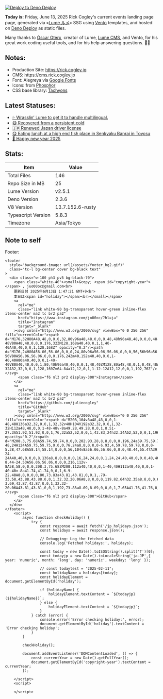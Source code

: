 [![Deploy to Deno Deploy](https://github.com/rickcogley/rick.cogley.jp/actions/workflows/deploy.yml/badge.svg)](https://github.com/rickcogley/rick.cogley.jp/actions/workflows/deploy.yml)

**Today is:** Friday, June 13, 2025
Rick Cogley's current events landing page page, generated via «[Lume ルメ](https://lume.land/)» SSG using [Vento](https://vento.js.org/) templates, and hosted on [Deno Deploy](https://deno.com/deploy) as static files.

Many thanks to [Óscar Otero](https://oscarotero.com/), creator of Lume, [Lume CMS](https://lume.land/cms/), and Vento, for his great work coding useful tools, and for his help answering questions. 🙏🏻

## Notes:

- Production Site: https://rick.cogley.jp
- CMS: https://cms.rick.cogley.jp
- Font: Alegreya via
  [Google Fonts](https://fonts.google.com/specimen/Alegreya?query=alegreya)
- Icons: from [Phosphor](https://phosphoricons.com/)
- CSS base library: [Tachyons](https://tachyons.io/)

## Latest Statuses:

* [💦 Wrasslin’ Lume to get it to handle multilingual.](https://rick.status.lol/rick/67b98bf4e488e)
* [😷 Recovered from a persistent cold](https://rick.status.lol/rick/67a1a389c28bb)
* [🇯🇵 Renewed Japan driver license](https://rick.status.lol/rick/6788c5f4d217e)
* [😋 Eating lunch at a high end fish place in Senkyaku Banrai in Toyosu](https://rick.status.lol/rick/6781e8d4892e8)
* [🎍 Happy new year 2025](https://rick.status.lol/rick/6774f860dcccc)

## Stats:

| Item | Value |
| --- | --- |
| Total Files | 146 |
| Repo Size in MB | 25 |
| Lume Version | v2.5.1 |
| Deno Version | 2.3.6 |
| V8 Version | 13.7.152.6-rusty |
| Typescript Version | 5.8.3 |
| Timezone | Asia/Tokyo |


## Note to self

Footer: 

```
<footer
  style="background-image: url(/assets/footer_bg2.gif)"
  class="tc-l bg-center cover bg-black text"
>
  <div class="w-100 ph3 pv5 bg-black-70">
    <span class="white-40"><small>&copy; <span id="copyright-year"></span> , juo00oc@gmail.com<br>
    更新日付 2025年6月13日 1:47:21 GMT+9<br>
    本日は<span id="holiday"></span><br></small></span>
    <a
      rel="me"
      class="link white-90 bg-transparent hover-green inline-flex items-center ma2 tc br2 pa2"
      href="https://www.instagram.com/jo00oc/?hl=ja"
      title="Instagram"
      target="_blank"
    ><svg xmlns="http://www.w3.org/2000/svg" viewBox="0 0 256 256" fill="currentColor"><path d="M176,32H80A48,48,0,0,0,32,80v96a48,48,0,0,0,48,48h96a48,48,0,0,0,48-48V80A48,48,0,0,0,176,32ZM128,168a40,40,0,1,1,40-40A40,40,0,0,1,128,168Z" opacity="0.2"/><path d="M176,24H80A56.06,56.06,0,0,0,24,80v96a56.06,56.06,0,0,0,56,56h96a56.06,56.06,0,0,0,56-56V80A56.06,56.06,0,0,0,176,24Zm40,152a40,40,0,0,1-40,40H80a40,40,0,0,1-40-40V80A40,40,0,0,1,80,40h96a40,40,0,0,1,40,40ZM128,80a48,48,0,1,0,48,48A48.05,48.05,0,0,0,128,80Zm0,80a32,32,0,1,1,32-32A32,32,0,0,1,128,160Zm64-84a12,12,0,1,1-12-12A12,12,0,0,1,192,76Z"/></svg>
      <span class="f6 ml3 pr2 display-300">Instagram</span>
    </a>
    <a
      rel="me"
      class="link white-90 bg-transparent hover-green inline-flex items-center ma2 tc br2 pa2"
      href="https://github.com/juliecogley"
      title="GitHub"
      target="_blank"
    ><svg xmlns="http://www.w3.org/2000/svg" viewBox="0 0 256 256" fill="currentColor"><path d="M208,104v8a48,48,0,0,1-48,48H136a32,32,0,0,1,32,32v40H104V192a32,32,0,0,1,32-32H112a48,48,0,0,1-48-48v-8a49.28,49.28,0,0,1,8.51-27.3A51.92,51.92,0,0,1,76,32a52,52,0,0,1,43.83,24h32.34A52,52,0,0,1,196,32a51.92,51.92,0,0,1,3.49,44.7A49.28,49.28,0,0,1,208,104Z" opacity="0.2"/><path d="M208.3,75.68A59.74,59.74,0,0,0,202.93,28,8,8,0,0,0,196,24a59.75,59.75,0,0,0-48,24H124A59.75,59.75,0,0,0,76,24a8,8,0,0,0-6.93,4,59.78,59.78,0,0,0-5.38,47.68A58.14,58.14,0,0,0,56,104v8a56.06,56.06,0,0,0,48.44,55.47A39.8,39.8,0,0,0,96,192v8H72a24,24,0,0,1-24-24A40,40,0,0,0,8,136a8,8,0,0,0,0,16,24,24,0,0,1,24,24,40,40,0,0,0,40,40H96v16a8,8,0,0,0,16,0V192a24,24,0,0,1,48,0v40a8,8,0,0,0,16,0V192a39.8,39.8,0,0,0-8.44-24.53A56.06,56.06,0,0,0,216,112v-8A58,58,0,0,0,208.3,75.68ZM200,112a40,40,0,0,1-40,40H112a40,40,0,0,1-40-40v-8a41.74,41.74,0,0,1,6.9-22.48A8,8,0,0,0,80,73.83a43.81,43.81,0,0,1,.79-33.58,43.88,43.88,0,0,1,32.32,20.06A8,8,0,0,0,119.82,64h32.35a8,8,0,0,0,6.74-3.69,43.87,43.87,0,0,1,32.32-20.06A43.81,43.81,0,0,1,192,73.83a8.09,8.09,0,0,0,1,7.65A41.76,41.76,0,0,1,200,104Z"/></svg>
      <span class="f6 ml3 pr2 display-300">GitHub</span>
    </a>
  </div>
</footer>
    <script>
        async function checkHoliday() {
            try {
                const response = await fetch('/jp_holidays.json');
                const holidays = await response.json();

                // Debugging: Log the fetched data
                console.log('Fetched holidays:', holidays);

                const today = new Date().toISOString().split('T')[0];
                const todayjp = new Date().toLocaleString('ja-JP',{ year: 'numeric', month: 'long', day: 'numeric', weekday: 'long' });

                // const todaytest = "2025-02-11";
                const holidayName = holidays[today];
                const holidayElement = document.getElementById('holiday');

                if (holidayName) {
                    holidayElement.textContent = `${todayjp} (${holidayName})`;
                } else {
                    holidayElement.textContent = `${todayjp}`;
                }
            } catch (error) {
                console.error('Error checking holiday:', error);
                document.getElementById('holiday').textContent = 'Error checking holiday';
            }
        }

        checkHoliday();

        document.addEventListener('DOMContentLoaded', () => {
            const currentYear = new Date().getFullYear();
            document.getElementById('copyright-year').textContent = currentYear;
        });

    </script>
    <script>

    </script>
```

